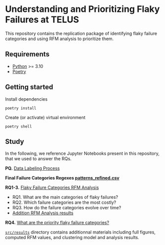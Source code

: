 # Understanding and Prioritizing Flaky Failures at TELUS

This repository contains the replication package of identifying flaky failure categories and using RFM analysis to prioritize them.

## Requirements

* [Python](https://www.python.org/downloads/) >= 3.10
* [Poetry](https://python-poetry.org/)

## Getting started

Install dependencies

```script
poetry install
```

Create (or activate) virtual environment

```script
poetry shell
```

## Study

In the following, we reference Jupyter Notebooks present in this repository, that we used to answer the RQs.

__PQ.__ [Data Labeling Process](./src/02_failure_categories_labeling.ipynb)

__Final Failure Categories Regexes [patterns_refined.csv](./src/scripts/patterns_refined.csv)__

__RQ1-3.__ [Flaky Failure Categories RFM Analysis](./src/03_label_prioritization.ipynb)

* RQ1. What are the main categories of flaky failures?
* RQ2. Which failure categories are the most costly?
* RQ3. How do the failure categories evolve over time?
* [Addition RFM Analysis results](./src/04_labels_rfm_analysis.ipynb)

__RQ4.__ [What are the priority flaky failure categories?](./src/04_labels_rfm_clustering.ipynb)

[`src/results`](./src/results/) directory contains additionnal materials including full figures, computed RFM values, and clustering model and analysis results.
